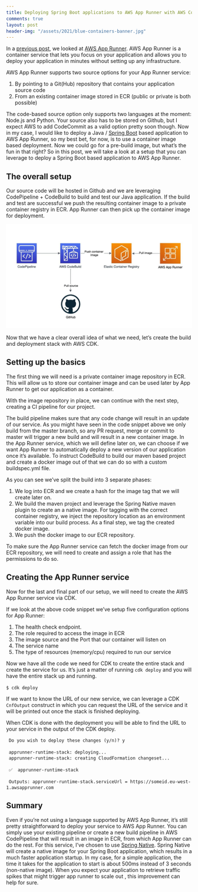 ```yaml
---
title: Deploying Spring Boot applications to AWS App Runner with AWS CodePipeline
comments: true
layout: post
header-img: "/assets/2021/blue-containers-banner.jpg"
---
```


In a [previous post](/2021/08/a-first-impression-of-aws-app-runner.html), we looked at [AWS App Runner](https://aws.amazon.com/apprunner/). AWS App Runner is a container service that lets you focus on your application and allows you to deploy your application in minutes without setting up any infrastructure.

AWS App Runner supports two source options for your App Runner service:

1.  By pointing to a Git(Hub) repository that contains your application source code
2.  From an existing container image stored in ECR (public or private is both possible)

The code-based source option only supports two languages at the moment: Node.js and Python. Your source also has to be stored on Github, but I expect AWS to add CodeCommit as a valid option pretty soon though. Now in my case, I would like to deploy a Java / [Spring Boot](https://spring.io/projects/spring-boot) based application to AWS App Runner, so my best bet, for now, is to use a container image based deployment. Now we could go for a pre-build image, but what’s the fun in that right? So in this post, we will take a look at a setup that you can leverage to deploy a Spring Boot based application to AWS App Runner.

## The overall setup

Our source code will be hosted in Github and we are leveraging CodePipeline + CodeBuild to build and test our Java application. If the build and test are successful we push the resulting container image to a private container registry in ECR. App Runner can then pick up the container image for deployment.

![](/assets/2021/app-runner-pipeline-export-e1629817366850-1024x575.jpg)

Now that we have a clear overall idea of what we need, let’s create the build and deployment stack with AWS CDK.

## Setting up the basics

The first thing we will need is a private container image repository in ECR. This will allow us to store our container image and can be used later by App Runner to get our application as a container.

<script src="https://gist.github.com/jreijn/390f0d784a4b97afd0feacf2be19a9a9.js?file=ECRRepository.java"></script>

With the image repository in place, we can continue with the next step, creating a CI pipeline for our project.

<script src="https://gist.github.com/jreijn/390f0d784a4b97afd0feacf2be19a9a9.js?file=BuildPipeline.java"></script>

The build pipeline makes sure that any code change will result in an update of our service. As you might have seen in the code snippet above we only build from the master branch, so any PR request, merge or commit to master will trigger a new build and will result in a new container image. In the App Runner service, which we will define later on, we can choose if we want App Runner to automatically deploy a new version of our application once it’s available. To instruct CodeBuild to build our maven based project and create a docker image out of that we can do so with a custom buildspec.yml file.

<script src="https://gist.github.com/jreijn/390f0d784a4b97afd0feacf2be19a9a9.js?file=buildspec.yml"></script>

As you can see we’ve split the build into 3 separate phases:

1.  We log into ECR and we create a hash for the image tag that we will create later on.
2.  We build the maven project and leverage the Spring Native maven plugin to create an a native image. For tagging with the correct container registry, we inject the repository location as an environment variable into our build process. As a final step, we tag the created docker image.
3.  We push the docker image to our ECR repository.

To make sure the App Runner service can fetch the docker image from our ECR repository, we will need to create and assign a role that has the permissions to do so.

<script src="https://gist.github.com/jreijn/390f0d784a4b97afd0feacf2be19a9a9.js?file=AppRunnerECRRole.java"></script>

## Creating the App Runner service

Now for the last and final part of our setup, we will need to create the AWS App Runner service via CDK.

<script src="https://gist.github.com/jreijn/390f0d784a4b97afd0feacf2be19a9a9.js?file=AppRunner.java"></script>

If we look at the above code snippet we’ve setup five configuration options for App Runner:

1.  The health check endpoint.
2.  The role required to access the image in ECR
3.  The image source and the Port that our container will listen on
4.  The service name
5.  The type of resources (memory/cpu) required to run our service


Now we have all the code we need for CDK to create the entire stack and create the service for us. It’s just a matter of running `cdk deploy` and you will have the entire stack up and running.

`$ cdk deploy`

If we want to know the URL of our new service, we can leverage a CDK `CnfOutput` construct in which you can request the URL of the service and it will be printed out once the stack is finished deploying.

<script src="https://gist.github.com/jreijn/390f0d784a4b97afd0feacf2be19a9a9.js?file=Output.java"></script>

When CDK is done with the deployment you will be able to find the URL to your service in the output of the CDK deploy.

     Do you wish to deploy these changes (y/n)? y 
     
     apprunner-runtime-stack: deploying... 
     apprunner-runtime-stack: creating CloudFormation changeset... 
     
     ✅  apprunner-runtime-stack 
     
     Outputs: apprunner-runtime-stack.serviceUrl = https://someid.eu-west-1.awsapprunner.com 

## Summary

Even if you’re not using a language supported by AWS App Runner, it’s still pretty straightforward to deploy your service to AWS App Runner. You can simply use your existing pipeline or create a new build pipeline in AWS CodePipeline that will result in an image in ECR, from which App Runner can do the rest. For this service, I’ve chosen to use [Spring Native](https://spring.io/blog/2021/03/11/announcing-spring-native-beta). Spring Native will create a native image for your Spring Boot application, which results in a much faster application startup. In my case, for a simple application, the time it takes for the application to start is about 500ms instead of 3 seconds (non-native image). When you expect your application to retrieve traffic spikes that might trigger app runner to scale out , this improvement can help for sure.